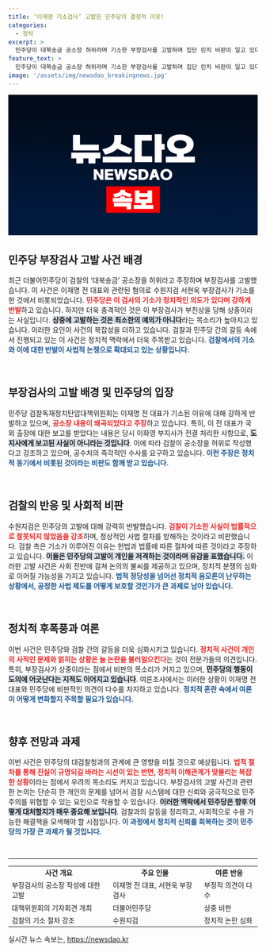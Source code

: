```yaml
---
title: ‘이재명 기소검사’ 고발한 민주당의 결정적 이유!
categories:
  - 정치
excerpt: >
  민주당이 대북송금 공소장 허위라며 기소한 부장검사를 고발하며 집단 린치 비판이 일고 있다. 그러나 해당 검사 부친상이 논란 속에 진행돼 최소한의 예의가 결여됐다는 지적이 이어지고 있다. 정치적 공방의 중심에서 사법 절차마저 도마 위에 올랐다.
feature_text: >
  민주당이 대북송금 공소장 허위라며 기소한 부장검사를 고발하며 집단 린치 비판이 일고 있다. 그러나 해당 검사 부친상이 논란 속에 진행돼 최소한의 예의가 결여됐다는 지적이 이어지고 있다. 정치적 공방의 중심에서 사법 절차마저 도마 위에 올랐다.
image: '/assets/img/newsdao_breakingnews.jpg'
---
```


<p><img src="/assets/img/newsdao_breakingnews.jpg" alt="ontimetimes 속보" /></p>

<h2 data-ke-size="size26">민주당 부장검사 고발 사건 배경</h2>

<p data-ke-size="size16">최근 더불어민주당이 검찰의 ‘대북송금’ 공소장을 허위라고 주장하며 부장검사를 고발했습니다. 이 사건은 이재명 전 대표와 관련된 혐의로 수원지검 서현욱 부장검사가 기소를 한 것에서 비롯되었습니다. <b><span style="color: #ee2323;">민주당은 이 검사의 기소가 정치적인 의도가 있다며 강하게 반발</span></b>하고 있습니다. 하지만 더욱 충격적인 것은 이 부장검사가 부친상을 당해 상중이라는 사실입니다. <b><span style="background-color: #21538527;">상중에 고발하는 것은 최소한의 예의가 아니다</span></b>라는 목소리가 높아지고 있습니다. 이러한 요인이 사건의 복잡성을 더하고 있습니다. 검찰과 민주당 간의 갈등 속에서 진행되고 있는 이 사건은 정치적 맥락에서 더욱 주목받고 있습니다. <b><span style="color: #1a5490;">검찰에서의 기소와 이에 대한 반발이 사법적 논쟁으로 확대되고 있는 상황입니다.</span></b></p>

<p data-ke-size="size16">&nbsp;</p>

<h2 data-ke-size="size26">부장검사의 고발 배경 및 민주당의 입장</h2>

<p data-ke-size="size16">민주당 검찰독재정치탄압대책위원회는 이재명 전 대표가 기소된 이유에 대해 강하게 반발하고 있으며, <b><span style="color: #ee2323;">공소장 내용이 왜곡되었다고 주장</span></b>하고 있습니다. 특히, 이 전 대표가 국외 출장에 대한 보고를 받았다는 내용은 당시 이화영 부지사가 전결 처리한 사항으로, <b><span style="background-color: #21538527;">도지사에게 보고된 사실이 아니라는 것입니다</span></b>. 이에 따라 검찰이 공소장을 허위로 작성했다고 강조하고 있으며, 공수처의 즉각적인 수사를 요구하고 있습니다. <b><span style="color: #1a5490;">이런 주장은 정치적 동기에서 비롯된 것이라는 비판도 함께 받고 있습니다.</span></b></p>

<p data-ke-size="size16">&nbsp;</p>

<h2 data-ke-size="size26">검찰의 반응 및 사회적 비판</h2>

<p data-ke-size="size16">수원지검은 민주당의 고발에 대해 강력히 반발했습니다. <b><span style="color: #ee2323;">검찰이 기소한 사실이 법률적으로 잘못되지 않았음을 강조</span></b>하며, 정상적인 사법 절차를 방해하는 것이라고 비판했습니다. 검찰 측은 기소가 이루어진 이유는 헌법과 법률에 따른 절차에 따른 것이라고 주장하고 있습니다. <b><span style="background-color: #21538527;">이들은 민주당의 고발이 개인을 저격하는 것이라며 유감을 표했습니다.</span></b> 이러한 고발 사건은 사회 전반에 걸쳐 논의의 불씨를 제공하고 있으며, 정치적 분쟁의 심화로 이어질 가능성을 가지고 있습니다. <b><span style="color: #1a5490;">법적 정당성을 넘어선 정치적 음모론이 난무하는 상황에서, 공정한 사법 제도를 어떻게 보호할 것인가가 큰 과제로 남아 있습니다.</span></b></p>

<p data-ke-size="size16">&nbsp;</p>

<h2 data-ke-size="size26">정치적 후폭풍과 여론</h2>

<p data-ke-size="size16">이번 사건은 민주당와 검찰 간의 갈등을 더욱 심화시키고 있습니다. <b><span style="color: #ee2323;">정치적 사건이 개인의 사적인 문제와 얽히는 상황은 늘 논란을 불러일으킨다</span></b>는 것이 전문가들의 의견입니다. 특히, 부장검사가 상중이라는 점에서 비판의 목소리가 커지고 있으며, <b><span style="background-color: #21538527;">민주당의 행동이 도의에 어긋난다는 지적도 이어지고 있습니다</span></b>. 여론조사에서는 이러한 상황이 이재명 전 대표와 민주당에 비판적인 의견이 다수를 차지하고 있습니다. <b><span style="color: #1a5490;">정치적 혼란 속에서 여론이 어떻게 변화할지 주목할 필요가 있습니다.</span></b></p>

<p data-ke-size="size16">&nbsp;</p>

<h2 data-ke-size="size26">향후 전망과 과제</h2>

<p data-ke-size="size16">이번 사건은 민주당의 대검찰청과의 관계에 큰 영향을 미칠 것으로 예상됩니다. <b><span style="color: #ee2323;">법적 절차를 통해 진실이 규명되길 바라는 시선이 있는 반면, 정치적 이해관계가 맞물리는 복잡한 상황</span></b>이라는 점에서 우려의 목소리도 커지고 있습니다. 부장검사의 고발 사건과 관련한 논의는 단순히 한 개인의 문제를 넘어서 검찰 시스템에 대한 신뢰와 궁극적으로 민주주의를 위협할 수 있는 요인으로 작용할 수 있습니다. <b><span style="background-color: #21538527;">이러한 맥락에서 민주당은 향후 어떻게 대처할지가 매우 중요해 보입니다</span></b>. 검찰과의 갈등을 정리하고, 사회적으로 수용 가능한 해결책을 모색해야 할 시점입니다. <b><span style="color: #1a5490;">이 과정에서 정치적 신뢰를 회복하는 것이 민주당의 가장 큰 과제가 될 것입니다.</span></b></p>

<p data-ke-size="size16">&nbsp;</p>

<hr/>

<table style="width: 100%;">
    <tbody>
        <tr>
            <td style="text-align: center; height: 17px;"><b>사건 개요</b></td>
            <td style="text-align: center; height: 17px;"><b>주요 인물</b></td>
            <td style="text-align: center; height: 17px;"><b>여론 반응</b></td>
        </tr>
        <tr>
            <td style="text-align: left;">부장검사의 공소장 작성에 대한 고발</td>
            <td style="text-align: left;">이재명 전 대표, 서현욱 부장검사</td>
            <td style="text-align: left;">부정적 의견이 다수</td>
        </tr>
        <tr>
            <td style="text-align: left;">대책위원회의 기자회견 개최</td>
            <td style="text-align: left;">더불어민주당</td>
            <td style="text-align: left;">상중 비판</td>
        </tr>
        <tr>
            <td style="text-align: left;">검찰의 기소 절차 강조</td>
            <td style="text-align: left;">수원지검</td>
            <td style="text-align: left;">정치적 논란 심화</td>
        </tr>
    </tbody>
</table>
실시간 뉴스 속보는, <a href="https://newsdao.kr" rel="dofollow">https://newsdao.kr</a>


